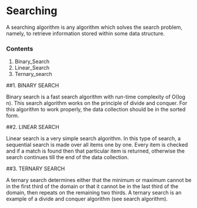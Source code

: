 # Searching

A searching algorithm is any algorithm which solves the search problem, namely, to retrieve information stored within some data structure.

### Contents

1. Binary_Search
2. Linear_Search
3. Ternary_search

##1. BINARY SEARCH

Binary search is a fast search algorithm with run-time complexity of Ο(log n). This search algorithm works on the principle of divide and conquer. For this algorithm to work properly, the data collection should be in the sorted form.

##2. LINEAR SEARCH

Linear search is a very simple search algorithm. In this type of search, a sequential search is made over all items one by one. Every item is checked and if a match is found then that particular item is returned, otherwise the search continues till the end of the data collection.

##3. TERNARY SEARCH

A ternary search determines either that the minimum or maximum cannot be in the first third of the domain or that it cannot be in the last third of the domain, then repeats on the remaining two thirds. A ternary search is an example of a divide and conquer algorithm (see search algorithm).